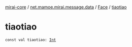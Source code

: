 [mirai-core](../../index.md) / [net.mamoe.mirai.message.data](../index.md) / [Face](index.md) / [tiaotiao](./tiaotiao.md)

# tiaotiao

`const val tiaotiao: `[`Int`](https://kotlinlang.org/api/latest/jvm/stdlib/kotlin/-int/index.html)